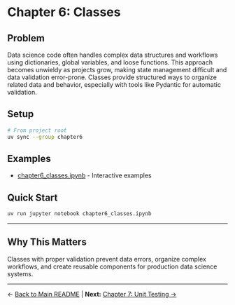 # Chapter 6: Classes

## Problem

Data science code often handles complex data structures and workflows using dictionaries, global variables, and loose functions. This approach becomes unwieldy as projects grow, making state management difficult and data validation error-prone. Classes provide structured ways to organize related data and behavior, especially with tools like Pydantic for automatic validation.

## Setup

```bash
# From project root
uv sync --group chapter6
```

## Examples

- [chapter6_classes.ipynb](chapter6_classes.ipynb) - Interactive examples

## Quick Start

```bash
uv run jupyter notebook chapter6_classes.ipynb
```

---

## Why This Matters

Classes with proper validation prevent data errors, organize complex workflows, and create reusable components for production data science systems.

---

← [Back to Main README](../README.md) | **Next:** [Chapter 7: Unit Testing →](../chapter7_unit_testing/README.md)